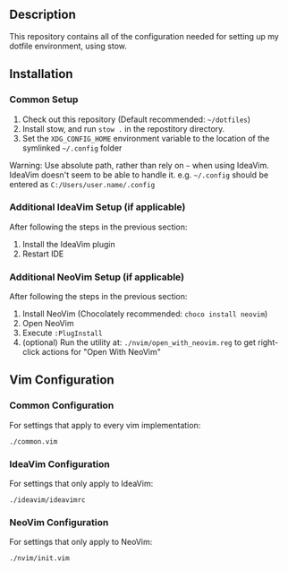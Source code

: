 ## Description
This repository contains all of the configuration needed for setting up my dotfile environment, using stow.

## Installation

### Common Setup
1. Check out this repository (Default recommended: `~/dotfiles`)
2. Install stow, and run `stow .` in the repostitory directory.
3. Set the `XDG_CONFIG_HOME` environment variable to the location of the symlinked `~/.config` folder

Warning: Use absolute path, rather than rely on `~` when using IdeaVim. IdeaVim doesn't seem to be able to handle it.
e.g. `~/.config` should be entered as `C:/Users/user.name/.config`

### Additional IdeaVim Setup (if applicable)
After following the steps in the previous section:
1. Install the IdeaVim plugin
2. Restart IDE

### Additional NeoVim Setup (if applicable)
After following the steps in the previous section:
1. Install NeoVim (Chocolately recommended: `choco install neovim`)
2. Open NeoVim
3. Execute `:PlugInstall`
4. (optional) Run the utility at: `./nvim/open_with_neovim.reg` to get right-click actions for "Open With NeoVim"

## Vim Configuration

### Common Configuration
For settings that apply to every vim implementation:
```
./common.vim
```

### IdeaVim Configuration
For settings that only apply to IdeaVim:
```
./ideavim/ideavimrc
```

### NeoVim Configuration
For settings that only apply to NeoVim:
```
./nvim/init.vim
```

